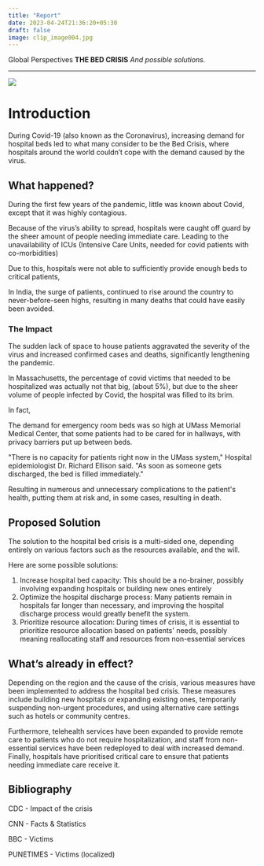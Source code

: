 ```yaml
---
title: "Report"
date: 2023-04-24T21:36:20+05:30
draft: false
image: clip_image004.jpg
---
```

Global Perspectives
**THE BED CRISIS**
*And possible solutions.*

<hr>

![](clip_image004.jpg)

# Introduction

During Covid-19 (also known as the Coronavirus), increasing demand for hospital beds led to what many consider to be the Bed Crisis, where hospitals around the world couldn’t cope with the demand caused by the virus.

## What happened?

During the first few years of the pandemic, little was known about Covid, except that it was highly contagious.

Because of the virus’s ability to spread, hospitals were caught off guard by the sheer amount of people needing immediate care. Leading to the unavailability of ICUs (Intensive Care Units, needed for covid patients with co-morbidities)

Due to this, hospitals were not able to sufficiently provide enough beds to critical patients,

In India, the surge of patients, continued to rise around the country to never-before-seen highs, resulting in many deaths that could have easily been avoided.

### The Impact

The sudden lack of space to house patients aggravated the severity of the virus and increased confirmed cases and deaths, significantly lengthening the pandemic.

In Massachusetts, the percentage of covid victims that needed to be hospitalized was actually not that big, (about 5%), but due to the sheer volume of people infected by Covid, the hospital was filled to its brim.

In fact,

The demand for emergency room beds was so high at UMass Memorial Medical Center, that some patients had to be cared for in hallways, with privacy barriers put up between beds.

"There is no capacity for patients right now in the UMass system," Hospital epidemiologist Dr. Richard Ellison said. "As soon as someone gets discharged, the bed is filled immediately."

Resulting in numerous and unnecessary complications to the patient's health, putting them at risk and, in some cases, resulting in death.

## Proposed Solution

The solution to the hospital bed crisis is a multi-sided one, depending entirely on various factors such as the resources available, and the will.

Here are some possible solutions:

1.  Increase hospital bed capacity: This should be a no-brainer, possibly involving expanding hospitals or building new ones entirely
2.  Optimize the hospital discharge process: Many patients remain in hospitals far longer than necessary, and improving the hospital discharge process would greatly benefit the system.
3.  Prioritize resource allocation: During times of crisis, it is essential to prioritize resource allocation based on patients' needs, possibly meaning reallocating staff and resources from non-essential services

## What’s already in effect?

Depending on the region and the cause of the crisis, various measures have been implemented to address the hospital bed crisis. These measures include building new hospitals or expanding existing ones, temporarily suspending non-urgent procedures, and using alternative care settings such as hotels or community centres.

Furthermore, telehealth services have been expanded to provide remote care to patients who do not require hospitalization, and staff from non-essential services have been redeployed to deal with increased demand. Finally, hospitals have prioritised critical care to ensure that patients needing immediate care receive it.

## Bibliography

CDC - Impact of the crisis

CNN - Facts & Statistics

BBC - Victims

PUNETIMES - Victims (localized)
